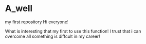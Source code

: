 # A_well
my first repository
Hi everyone!

What is interesting that my first to use this function!
I trust that i can overcome all something is diffcult in my career!
